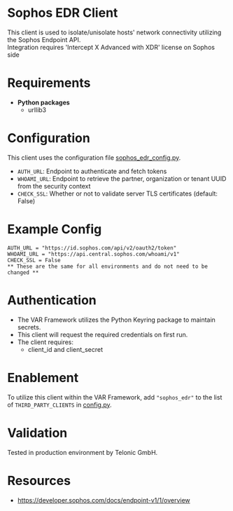 # Sophos EDR Client
This client is used to isolate/unisolate hosts' network connectivity utilizing the Sophos Endpoint API.  
Integration requires 'Intercept X Advanced with XDR' license on Sophos side

# Requirements
- __Python packages__
  - urllib3

# Configuration
This client uses the configuration file [sophos_edr_config.py](sophos_edr_config.py). 
  - `AUTH_URL`: Endpoint to authenticate and fetch tokens
  - `WHOAMI_URL`: Endpoint to retrieve the partner, organization or tenant UUID from the security context
  - `CHECK_SSL`: Whether or not to validate server TLS certificates (default: False)
  
# Example Config
```
AUTH_URL = "https://id.sophos.com/api/v2/oauth2/token"
WHOAMI_URL = "https://api.central.sophos.com/whoami/v1"
CHECK_SSL = False
** These are the same for all environments and do not need to be changed **
```

# Authentication
- The VAR Framework utilizes the Python Keyring package to maintain secrets. 
- This client will request the required credentials on first run. 
- The client requires:
   - client_id and client_secret

# Enablement
To utilize this client within the VAR Framework, add `"sophos_edr"` to the list of `THIRD_PARTY_CLIENTS` in [config.py](../../config.py).

# Validation
Tested in production environment by Telonic GmbH.

# Resources
- https://developer.sophos.com/docs/endpoint-v1/1/overview
